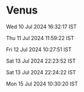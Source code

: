 # Venus

Wed 10 Jul 2024 16:32:17 IST

Thu 11 Jul 2024 11:59:22 IST

Fri 12 Jul 2024 10:27:51 IST

Sat 13 Jul 2024 22:23:52 IST

Sat 13 Jul 2024 22:24:22 IST

Mon 15 Jul 2024 10:30:20 IST
